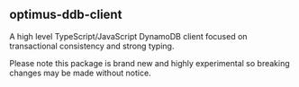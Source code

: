 ## optimus-ddb-client
A high level TypeScript/JavaScript DynamoDB client focused on transactional consistency and strong typing.

Please note this package is brand new and highly experimental so breaking changes may be made without notice.
